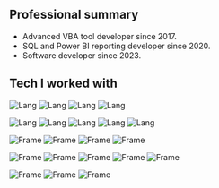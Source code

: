 ## Professional summary

- Advanced VBA tool developer since 2017.
- SQL and Power BI reporting developer since 2020.
- Software developer since 2023.

## Tech I worked with

![Lang](https://img.shields.io/badge/HTML5-E34F26?style=for-the-badge&logo=html5&logoColor=white)
![Lang](https://img.shields.io/badge/CSS3-1572B6?style=for-the-badge&logo=css3&logoColor=white)
![Lang](https://img.shields.io/badge/JavaScript-323330?style=for-the-badge&logo=javascript&logoColor=F7DF1E)
![Lang](https://img.shields.io/badge/TypeScript-007ACC?style=for-the-badge&logo=typescript&logoColor=white)

![Lang](https://img.shields.io/badge/SQL_Server-CC2927?style=for-the-badge&logo=microsoft-sql-server&logoColor=white)
![Lang](https://img.shields.io/badge/PostgreSQL-316192?style=for-the-badge&logo=postgresql&logoColor=white)
![Lang](https://img.shields.io/badge/Excel_VBA-217346?style=for-the-badge&logo=visualbasic&logoColor=white)
![Lang](https://img.shields.io/badge/Power_query-F7DF1E?style=for-the-badge)
![Lang](https://img.shields.io/badge/DAX-593D88?style=for-the-badge)

![Frame](https://img.shields.io/badge/Node.js-43853D?style=for-the-badge&logo=node.js&logoColor=white)
![Frame](https://img.shields.io/badge/Express.js-404D59?style=for-the-badge)
![Frame](https://img.shields.io/badge/Koa-323330?style=for-the-badge&logo=koa&logoColor=white)
![Frame](https://img.shields.io/badge/sequelize-323330?style=for-the-badge&logo=sequelize&logoColor=blue)

![Frame](https://img.shields.io/badge/React-20232A?style=for-the-badge&logo=react&logoColor=61DAFB)
![Frame](https://img.shields.io/badge/Angular-DD0031?style=for-the-badge&logo=angular&logoColor=white)
![Frame](https://img.shields.io/badge/Redux-593D88?style=for-the-badge&logo=redux&logoColor=white)
![Frame](https://img.shields.io/badge/Jest-323330?style=for-the-badge&logo=Jest&logoColor=white)
![Frame](https://img.shields.io/badge/Wordpress-21759B?style=for-the-badge&logo=wordpress&logoColor=white)

![Frame](https://img.shields.io/badge/Power_BI-F7DF1E?style=for-the-badge&logo=powerbi&logoColor=gray)
![Frame](https://img.shields.io/badge/.NET-5C2D91?style=for-the-badge&logo=.net&logoColor=white)
![Frame](https://img.shields.io/badge/UiPath-D83B01?style=for-the-badge)


